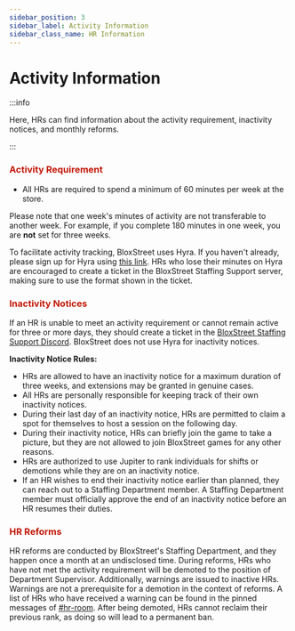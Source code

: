 ```yaml
---
sidebar_position: 3
sidebar_label: Activity Information
sidebar_class_name: HR Information
---
```


# Activity Information 

:::info

Here, HRs can find information about the activity requirement, inactivity notices, and monthly reforms.

:::


### <font color="#C21807">Activity Requirement</font>
- All HRs are required to spend a minimum of 60 minutes per week at the store.

Please note that one week's minutes of activity are not transferable to another week. For example, if you complete 180 minutes in one week, you are **not** set for three weeks.

To facilitate activity tracking, BloxStreet uses Hyra. If you haven't already, please sign up for Hyra using [this link](https://app.hyra.io/get-started). HRs who lose their minutes on Hyra are encouraged to create a ticket in the BloxStreet Staffing Support server, making sure to use the format shown in the ticket.


### <font color="#C21807">Inactivity Notices</font>
If an HR is unable to meet an activity requirement or cannot remain active for three or more days, they should create a ticket in the [BloxStreet Staffing Support Discord](https://discord.com/invite/5yfvT5fntP). BloxStreet does not use Hyra for inactivity notices.

__Inactivity Notice Rules:__
- HRs are allowed to have an inactivity notice for a maximum duration of three weeks, and extensions may be granted in genuine cases. 
- All HRs are personally responsible for keeping track of their own inactivity notices.
- During their last day of an inactivity notice, HRs are permitted to claim a spot for themselves to host a session on the following day.
- During their inactivity notice, HRs can briefly join the game to take a picture, but they are not allowed to join BloxStreet games for any other reasons.
- HRs are authorized to use Jupiter to rank individuals for shifts or demotions while they are on an inactivity notice.
- If an HR wishes to end their inactivity notice earlier than planned, they can reach out to a Staffing Department member. A Staffing Department member must officially approve the end of an inactivity notice before an HR resumes their duties.


### <font color="#C21807">HR Reforms</font>
HR reforms are conducted by BloxStreet's Staffing Department, and they happen once a month at an undisclosed time. During reforms, HRs who have not met the activity requirement will be demoted to the position of Department Supervisor. Additionally, warnings are issued to inactive HRs. Warnings are not a prerequisite for a demotion in the context of reforms. A list of HRs who have received a warning can be found in the pinned messages of [#hr-room](https://discord.com/channels/323081832071561216/600727208155414546). After being demoted, HRs cannot reclaim their previous rank, as doing so will lead to a permanent ban.
